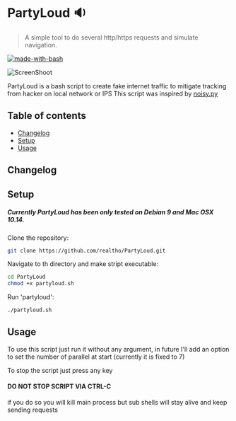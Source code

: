 # PartyLoud :sound:
> A simple tool to do several http/https requests and simulate navigation.

[![made-with-bash](https://img.shields.io/badge/Made%20with-Bash-1f425f.svg)](https://www.gnu.org/software/bash/)

![ScreenShoot](https://i.imgur.com/cn1eEFs.png
)

PartyLoud is a bash script to create fake internet traffic
to mitigate tracking from hacker on local network or IPS
This script was inspired by [noisy.py](https://github.com/1tayH/noisy "noisy.py")

## Table of contents

* [Changelog](#changelog)
* [Setup](#setup)
* [Usage](#usage)

## Changelog



## Setup

##### Currently PartyLoud has been only tested on Debian 9 and Mac OSX 10.14.

Clone the repository:
```sh
git clone https://github.com/realtho/PartyLoud.git
```
Navigate to th directory and make stript executable:
```sh
cd PartyLoud
chmod +x partyloud.sh
```
Run 'partyloud':
```sh
./partyloud.sh
```

## Usage

To use this script just run it without any argument, in future
I'll add an option to set the number of parallel at start
(currently it is fixed to 7)

To stop the script just press any key
#### DO NOT STOP SCRIPT VIA CTRL-C
if you do so you will kill main process but sub shells will stay alive
and keep sending requests
